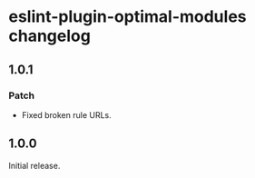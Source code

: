 # eslint-plugin-optimal-modules changelog

## 1.0.1

### Patch

- Fixed broken rule URLs.

## 1.0.0

Initial release.

